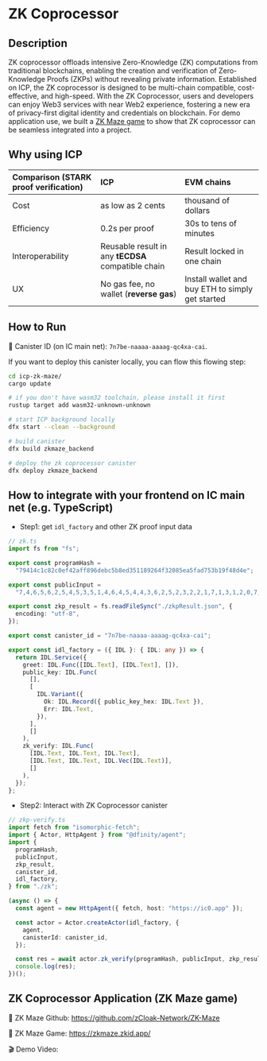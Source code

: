 # ZK Coprocessor

## Description
ZK coprocessor offloads intensive Zero-Knowledge (ZK) computations from traditional blockchains, enabling the creation and verification of Zero-Knowledge Proofs (ZKPs) without revealing private information. Established on ICP, the ZK coprocessor is designed to be multi-chain compatible, cost-effective, and high-speed. With the ZK Coprocessor, users and developers can enjoy Web3 services with near Web2 experience, fostering a new era of privacy-first digital identity and credentials on blockchain. 
For demo application use, we built a [ZK Maze game](https://zkmaze.zkid.app/) to show that ZK coprocessor can be seamless integrated into a project.

## Why using ICP
| Comparison (STARK proof verification) | ICP | EVM chains |
| :----- | :----- | :----- |
| Cost | as low as 2 cents | thousand of dollars |
| Efficiency | 0.2s per proof | 30s to tens of minutes |
| Interoperability | Reusable result in any **tECDSA** compatible chain | Result locked in one chain |
| UX | No gas fee, no wallet (**reverse gas**) | Install wallet and buy ETH to simply get started |

## How to Run
🫙 Canister ID (on IC main net): `7n7be-naaaa-aaaag-qc4xa-cai`.

If you want to deploy this canister locally, you can flow this flowing step:
```bash
cd icp-zk-maze/
cargo update

# if you don't have wasm32 toolchain, please install it first
rustup target add wasm32-unknown-unknown

# start ICP background locally
dfx start --clean --background

# build canister
dfx build zkmaze_backend

# deploy the zk coprocessor canister
dfx deploy zkmaze_backend
```

## How to integrate with your frontend on IC main net (e.g. TypeScript)
- Step1: get `idl_factory` and other ZK proof input data
```ts
// zk.ts
import fs from "fs";

export const programHash =
  "79414c1c82c0ef42aff896debc5b8ed351189264f32085ea5fad753b19f48d4e";

export const publicInput =
  "7,4,6,5,6,2,5,4,5,3,5,1,4,6,4,5,4,4,3,6,2,5,2,3,2,2,1,7,1,3,1,2,0,7,17,15,7,7,0,0,8,8";

export const zkp_result = fs.readFileSync("./zkpResult.json", {
  encoding: "utf-8",
});

export const canister_id = "7n7be-naaaa-aaaag-qc4xa-cai";

export const idl_factory = ({ IDL }: { IDL: any }) => {
  return IDL.Service({
    greet: IDL.Func([IDL.Text], [IDL.Text], []),
    public_key: IDL.Func(
      [],
      [
        IDL.Variant({
          Ok: IDL.Record({ public_key_hex: IDL.Text }),
          Err: IDL.Text,
        }),
      ],
      []
    ),
    zk_verify: IDL.Func(
      [IDL.Text, IDL.Text, IDL.Text],
      [IDL.Text, IDL.Text, IDL.Vec(IDL.Text)],
      []
    ),
  });
};

```

- Step2: Interact with ZK Coprocessor canister
```ts
// zkp-verify.ts
import fetch from "isomorphic-fetch";
import { Actor, HttpAgent } from "@dfinity/agent";
import {
  programHash,
  publicInput,
  zkp_result,
  canister_id,
  idl_factory,
} from "./zk";

(async () => {
  const agent = new HttpAgent({ fetch, host: "https://ic0.app" });

  const actor = Actor.createActor(idl_factory, {
    agent,
    canisterId: canister_id,
  });

  const res = await actor.zk_verify(programHash, publicInput, zkp_result);
  console.log(res);
})();

```

## ZK Coprocessor Application (ZK Maze game)
🔗 ZK Maze Github: https://github.com/zCloak-Network/ZK-Maze

🔗 ZK Maze Game: https://zkmaze.zkid.app/

🎬 Demo Video:

